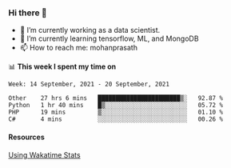 ### Hi there 👋

- 🔭 I’m currently working as a data scientist.
- 🌱 I’m currently learning tensorflow, ML, and MongoDB
- 📫 How to reach me: mohanprasath

📊 **This week I spent my time on**
<!--START_SECTION:waka-->
```text
Week: 14 September, 2021 - 20 September, 2021

Other    27 hrs 6 mins   ███████████████████████▒░   92.87 % 
Python   1 hr 40 mins    █▒░░░░░░░░░░░░░░░░░░░░░░░   05.72 % 
PHP      19 mins         ▒░░░░░░░░░░░░░░░░░░░░░░░░   01.10 % 
C#       4 mins          ░░░░░░░░░░░░░░░░░░░░░░░░░   00.26 % 
```
<!--END_SECTION:waka-->

#### Resources
[Using Wakatime Stats](https://github.com/marketplace/actions/waka-readme)
